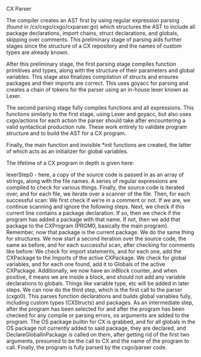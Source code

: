 CX Parser

The compiler creates an AST first by using regular expression parsing
(found in /cx/cxgo/cxgo/cxparser.go) which structures the AST to include all package declarations, import chains, struct declarations, and globals, skipping over comments. This preliminary stage of parsing aids further stages since the structure of a CX repository and the names of custom types are already known.

After this preliminary stage, the first parsing stage compiles function primitives and types, along with the structure of their parameters and global variables. This stage also finalizes compilation of structs and ensures packages and their imports are correct. This uses goyacc for parsing and creates a chain of tokens for the parser using an in-house lexer known as Lexer.

The second parsing stage fully compiles functions and all expressions. This functions similarly to the first stage, using Lexer and goyacc, but also uses cxgo/actions for each action the parser should take after encountering a valid syntactical production rule. These work entirely to validate program structure and to build the AST for a CX program.

Finally, the main function and invisible *init functions are created, the latter of which acts as an initializer for global variables.

The lifetime of a CX program in depth is given here:

lexerStep0 - here, a copy of the source code is passed in as an array of strings, along with the file names. A series of regular expressions are compiled to check for various things. Finally, the source code is iterated over, and for each file, we iterate over a scanner of the file. Then, for each successful scan:
We first check if we’re in a comment or not. If we are, we continue scanning and ignore the following steps.
Next, we check if this current line contains a package declaration. If so, then we check if the program has added a package with that name. If not, then we add that package to the CXProgram (PRGM0, basically the main program). Remember, now that package is the current package.
We do the same thing for structures.
We now start a second iteration over the source code, the same as before, and for each successful scan, after checking for comments like before:
We check for import statements, and for each one, add the CXPackage to the Imports of the active CXPackage.
We check for global variables, and for each one found, add it to Globals of the active CXPackage. Additionally, we now have an inBlock counter, and when positive, it means we are inside a block, and should not add any variable declarations to globals. Things like variable type, etc will be added in later steps.
We can now do the third step, which is the first call to the parser (cxgo0). This parses function declarations and builds global variables fully, including custom types (CXStructs) and packages.
As an intermediate step, after the program has been selected for and after the program has been checked for any compile or parsing errors, os arguments are added to the program.
The OS package builtin for CX is grabbed, and for all globals in the OS package not currently added to said package, they are declared, and DeclareGlobalInPackage is called on them, after getting rid of the first two arguments, presumed to be the call to CX and the name of the program to call.
Finally, the program is fully parsed by the cxgo/parser code.

